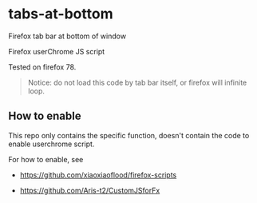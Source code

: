 # tabs-at-bottom

Firefox tab bar at bottom of window

Firefox userChrome JS script

Tested on firefox 78.

> Notice: do not load this code by tab bar itself, or firefox will infinite loop.

## How to enable

This repo only contains the specific function, doesn't contain the code to enable userchrome script.

For how to enable, see

- https://github.com/xiaoxiaoflood/firefox-scripts

- https://github.com/Aris-t2/CustomJSforFx
